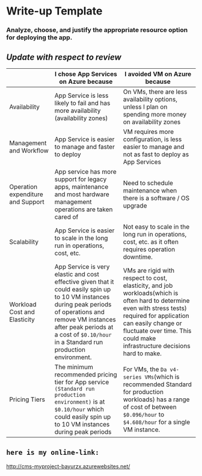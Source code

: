 # Write-up Template

### Analyze, choose, and justify the appropriate resource option for deploying the app.

<!-- ## I chose App Services on Azure because,
- App Service is less likely to fail and has more availability (availability zones)
- App Service is easier to manage and faster to deploy
- App service has more support for legacy apps
- App Service is easier to scale in the long run in operations, cost, etc.
## *Update with respect to review*
- App is very elastic and cost effective given that it could easily spin up to 10 VM instances during peak periods of operations and remove VM instances after peak periods at a cost of `$0.10/hour` in a Standard run production environment.

## I avoided VM on Azure because,
- On VM there is less availability options, unless I plan on spending more money on availability zones
- VM requires more configuration is less easier to manage and not as fast to deploy as App Services
- Need to schedule maintenance when there is a software / OS upgrade
- Not easy scale in the long run in operations, cost, etc.
## *Update with respect to review*
- VMs are rigid with respect to cost, and job workloads(which is often hard to determine even with stress tests) required for application can easily change or fluctuate over time. The mostly used General Purpose VMs range in just  `B1ls(4.38/month)` to `D8s_v3(350.48/month)` VM Sizes. This could make infrastructure decisions hard to make.
- While comparing cost, the `Da v4-series VMs`(which is recommended Standard for production workloads) with an app service `Standard run production environment` pricing tier, I observed that the range of cost for VMs were between `$0.096/hour` to `$4.608/hour` for a production environment compared to a App Service Standard Run production workloads which was at a cost of `$0.10/hour`. The cost of VMs as compared, is quite exorbitant for continuously running workloads.
 -->

## *Update with respect to review*


|   | I chose App Services on Azure because | I avoided VM on Azure because |
| ---------- | ---------- | ---------- |
| Availability | App Service is less likely to fail and has more availability (availability zones) | On VMs, there are less availability options, unless I plan on spending more money on availability zones |
| Management and Workflow | App Service is easier to manage and faster to deploy | VM requires more configuration, is less easier to manage and not as fast to deploy as App Services |
| Operation expenditure and Support | App service has more support for legacy apps, maintenance and most hardware management operations are taken cared of | Need to schedule maintenance when there is a software / OS upgrade |
| Scalability | App Service is easier to scale in the long run in operations, cost, etc. | Not easy to scale in the long run in operations, cost, etc. as it often requires operation downtime. |
| Workload Cost and Elasticity | App Service is very elastic and cost effective given that it could easily spin up to 10 VM instances during peak periods of operations and remove VM instances after peak periods at a cost of `$0.10/hour` in a Standard run production environment. | VMs are rigid with respect to cost, elasticity, and job workloads(which is often hard to determine even with stress tests) required for application can easily change or fluctuate over time. This could make infrastructure decisions hard to make. |
| Pricing Tiers | The minimum recommended pricing tier for App service `(Standard run production environment)` is at `$0.10/hour` which could easily spin up to 10 VM instances during peak periods | For VMs, the `Da v4-series VMs`(which is recommended Standard for production workloads) has a range of cost of  between `$0.096/hour` to `$4.608/hour` for a single VM instance. |




## `here is my online-link:`
http://cms-myproject-bayurzx.azurewebsites.net/
